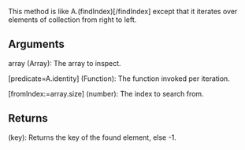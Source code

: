 This method is like A.(findIndex)[/findIndex] except that it iterates over elements of collection from right to left.

## Arguments
array (Array): The array to inspect.

[predicate=A.identity] (Function): The function invoked per iteration.

[fromIndex:=array.size] (number): The index to search from.


## Returns
(key): Returns the key of the found element, else -1.
